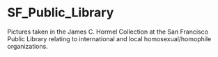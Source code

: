 # SF_Public_Library
Pictures taken in the James C. Hormel Collection at the San Francisco Public Library relating to international and local homosexual/homophile organizations.
